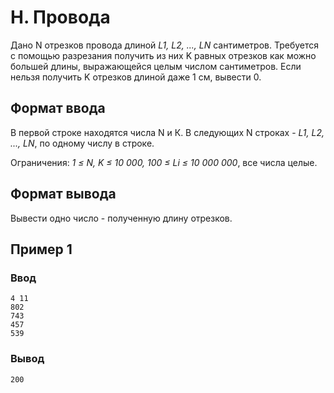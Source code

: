 # H. Провода

Дано N отрезков провода длиной _L1, L2, ..., LN_ сантиметров. Требуется с помощью разрезания получить из них K равных
отрезков как можно большей длины, выражающейся целым числом сантиметров. Если нельзя получить K отрезков длиной даже 1
см, вывести 0.

## Формат ввода

В первой строке находятся числа N и К. В следующих N строках - _L1, L2, ..., LN_, по одному числу в строке.

Ограничения: _1 ≤ N, K ≤ 10 000, 100 ≤ Li ≤ 10 000 000_, все числа целые.

## Формат вывода

Вывести одно число - полученную длину отрезков.

## Пример 1

### Ввод

    4 11
    802
    743
    457
    539

### Вывод

    200 
